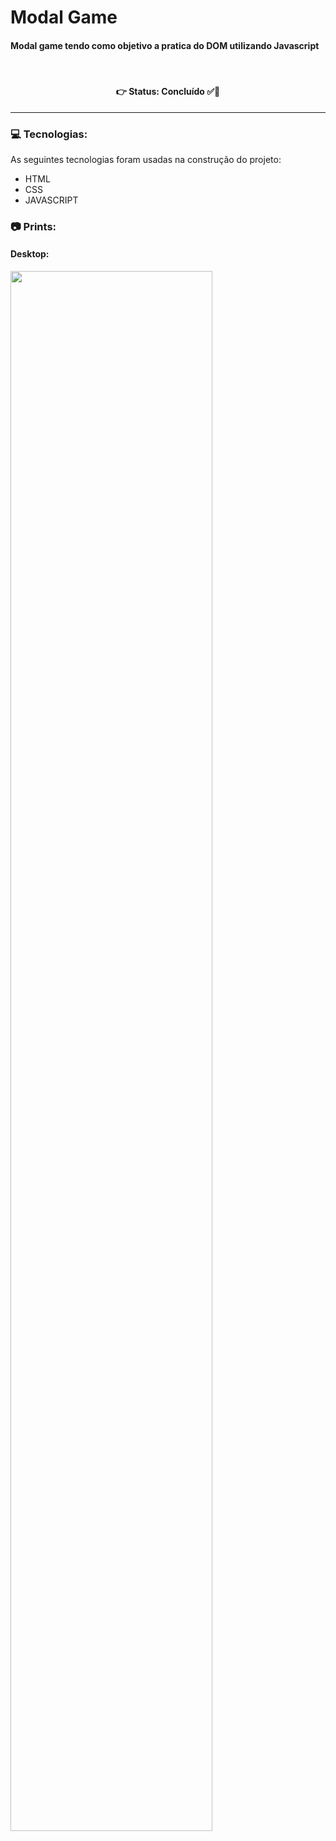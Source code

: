 # Modal Game
#### Modal game tendo como objetivo a pratica do DOM utilizando Javascript



<br />

<h4 align='center'>
👉 Status: Concluído ✅👏
</h4>
<hr />

### 💻 Tecnologias:
As seguintes tecnologias foram usadas na construção do projeto:
- HTML
- CSS
- JAVASCRIPT

### 📷 Prints:

#### Desktop:
<img src="https://i.ibb.co/JHFtmFM/mobile.gif](https://i.ibb.co/8b9sdb6/Captura-de-tela-2024-03-31-102115.pn)" width="80%"></img> 

